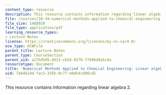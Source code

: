 ```yaml
---
content_type: resource
description: This resource contains information regarding linear algebra 2.
file: /courses/10-34-numerical-methods-applied-to-chemical-engineering-fall-2015/7a64b24dfac5335b0c77e0d54cd06cd5_MIT10_34F15_Lec02.pdf
file_size: 1488928
file_type: application/pdf
learning_resource_types:
- Lecture Notes
license: https://creativecommons.org/licenses/by-nc-sa/4.0/
ocw_type: OCWFile
parent_title: Lecture Notes
parent_type: CourseSection
parent_uid: a27bdb95-dd13-cb24-9276-77496d8a5c4a
resourcetype: Document
title: 'Numerical Methods Applied to Chemical Engineering: Linear algebra 2'
uid: 7a64b24d-fac5-335b-0c77-e0d54cd06cd5
---
```

This resource contains information regarding linear algebra 2.
